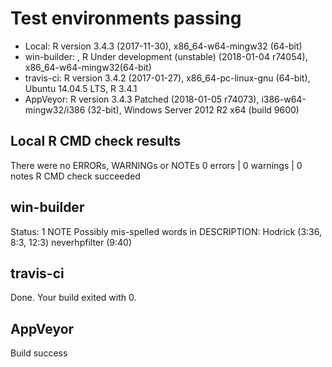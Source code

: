 
# Test environments passing
* Local: R version 3.4.3 (2017-11-30), x86_64-w64-mingw32 (64-bit)
* win-builder: , R Under development (unstable) (2018-01-04 r74054), x86_64-w64-mingw32(64-bit)
* travis-ci: R version 3.4.2 (2017-01-27), x86_64-pc-linux-gnu (64-bit), Ubuntu 14.04.5 LTS, R 3.4.1 
* AppVeyor: R version 3.4.3 Patched (2018-01-05 r74073), i386-w64-mingw32/i386 (32-bit), Windows Server 2012 R2 x64 (build 9600)


## Local R CMD check results
There were no ERRORs, WARNINGs or NOTEs
0 errors | 0 warnings | 0 notes
R CMD check succeeded


## win-builder
Status: 1 NOTE
Possibly mis-spelled words in DESCRIPTION:
Hodrick (3:36, 8:3, 12:3)
neverhpfilter (9:40)
  
## travis-ci
Done. Your build exited with 0.

## AppVeyor
Build success
  
